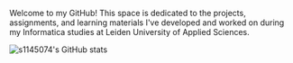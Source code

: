 Welcome to my GitHub! This space is dedicated to the projects, assignments, and learning materials I've developed and worked on during my Informatica studies at Leiden University of Applied Sciences.

![s1145074's GitHub stats](https://github-readme-stats.vercel.app/api?username=s1145074&show_icons=true&theme=radical)
